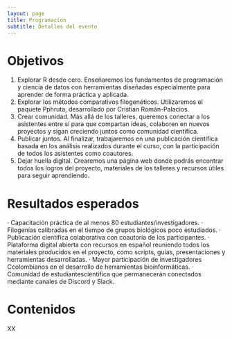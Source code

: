```yaml
---
layout: page
title: Programacion
subtitle: Detalles del evento
---
```


# Objetivos 
1.	Explorar R desde cero. Enseñaremos los fundamentos de programación y ciencia de datos con herramientas diseñadas especialmente para aprender de forma práctica y aplicada.
2.	Explorar los métodos comparativos filogenéticos. Utilizaremos el paquete Pphruta, desarrollado por Cristian Román-Palacios.
3.	Crear comunidad. Más allá de los talleres, queremos conectar a los asistentes entre sí para que compartan ideas, colaboren en nuevos proyectos y sigan creciendo juntos como comunidad científica.
4.	Publicar juntos. Al finalizar, trabajaremos en una publicación científica basada en los análisis realizados durante el curso, con la participación de todos los asistentes como coautores.
5.	Dejar huella digital. Crearemos una página web donde podrás encontrar todos los logros del proyecto, materiales de los talleres y recursos útiles para seguir aprendiendo.

# Resultados esperados 
·	Capacitación práctica de al menos 80 estudiantes/investigadores.
·	Filogenias calibradas en el tiempo de grupos biológicos poco estudiados.
·	Publicación científica colaborativa con coautoría de los participantes.
·	Plataforma digital abierta con recursos en español reuniendo todos los materiales producidos en el proyecto, como scripts, guías, presentaciones y herramientas desarrolladas. 
·	Mayor participación de investigadores Ccolombianos en el desarrollo de herramientas bioinformáticas.
·	Comunidad de estudiantescientifica que permanecerán conectados mediante canales de Discord y Slack.

# Contenidos
XX
